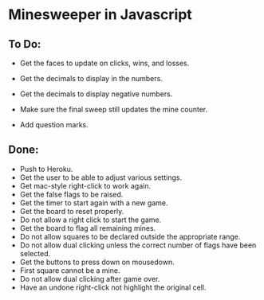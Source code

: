 # Minesweeper in Javascript

## To Do:
  - Get the faces to update on clicks, wins, and losses.

  - Get the decimals to display in the numbers.
  - Get the decimals to display negative numbers.
  - Make sure the final sweep still updates the mine counter.
  - Add question marks.

## Done:
  - Push to Heroku.
  - Get the user to be able to adjust various settings.
  - Get mac-style right-click to work again.
  - Get the false flags to be raised.
  - Get the timer to start again with a new game.
  - Get the board to reset properly.
  - Do not allow a right click to start the game.
  - Get the board to flag all remaining mines.
  - Do not allow squares to be declared outside the appropriate range.
  - Do not allow dual clicking unless the correct number of flags have been selected.
  - Get the buttons to press down on mousedown.
  - First square cannot be a mine.
  - Do not allow dual clicking after game over.
  - Have an undone right-click not highlight the original cell.
